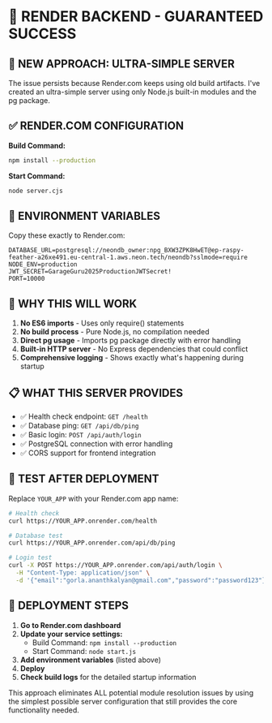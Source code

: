 # 🎯 RENDER BACKEND - GUARANTEED SUCCESS

## 🚨 **NEW APPROACH: ULTRA-SIMPLE SERVER**

The issue persists because Render.com keeps using old build artifacts. I've created an ultra-simple server using only Node.js built-in modules and the pg package.

## ✅ **RENDER.COM CONFIGURATION**

**Build Command:**
```bash
npm install --production
```

**Start Command:**
```bash
node server.cjs
```

## 🔧 **ENVIRONMENT VARIABLES**

Copy these exactly to Render.com:
```
DATABASE_URL=postgresql://neondb_owner:npg_BXW3ZPK8HwET@ep-raspy-feather-a26xe491.eu-central-1.aws.neon.tech/neondb?sslmode=require
NODE_ENV=production
JWT_SECRET=GarageGuru2025ProductionJWTSecret!
PORT=10000
```

## 🎯 **WHY THIS WILL WORK**

1. **No ES6 imports** - Uses only require() statements
2. **No build process** - Pure Node.js, no compilation needed
3. **Direct pg usage** - Imports pg package directly with error handling
4. **Built-in HTTP server** - No Express dependencies that could conflict
5. **Comprehensive logging** - Shows exactly what's happening during startup

## 📋 **WHAT THIS SERVER PROVIDES**

- ✅ Health check endpoint: `GET /health`
- ✅ Database ping: `GET /api/db/ping`
- ✅ Basic login: `POST /api/auth/login`
- ✅ PostgreSQL connection with error handling
- ✅ CORS support for frontend integration

## 🧪 **TEST AFTER DEPLOYMENT**

Replace `YOUR_APP` with your Render.com app name:

```bash
# Health check
curl https://YOUR_APP.onrender.com/health

# Database test
curl https://YOUR_APP.onrender.com/api/db/ping

# Login test
curl -X POST https://YOUR_APP.onrender.com/api/auth/login \
  -H "Content-Type: application/json" \
  -d '{"email":"gorla.ananthkalyan@gmail.com","password":"password123"}'
```

## 🚀 **DEPLOYMENT STEPS**

1. **Go to Render.com dashboard**
2. **Update your service settings:**
   - Build Command: `npm install --production`
   - Start Command: `node start.js`
3. **Add environment variables** (listed above)
4. **Deploy**
5. **Check build logs** for the detailed startup information

This approach eliminates ALL potential module resolution issues by using the simplest possible server configuration that still provides the core functionality needed.
